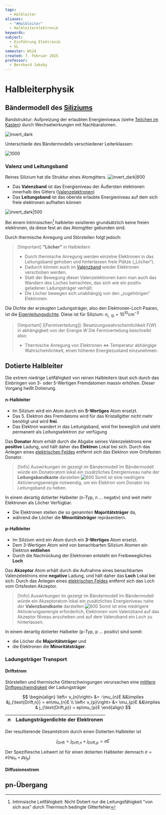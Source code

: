 ```yaml
---
tags:
  - Halbleiter
aliases:
  - "#Halbleiter"
  - Halbleiterelektronik
keywords: 
subject:
  - Einführung Elektronik
  - VL
semester: WS24
created: 7. Februar 2025
professor:
  - Bernhard Jakoby
---
```

 
# Halbleiterphysik

## Bändermodell des [Siliziums](Silizium.md)

Bandstruktur: Aufpreizung der erlaubten Energieniveaus (siehe [Teilchen im Kasten](../../Elektrotechnik/Teilchen%20im%20Kasten.md)) durch Wechselwirkungen mit Nachbaratomen.

![invert_dark](assets/SiLeitungsValenzband.png)

Unterschiede des Bändermodells verschiedener Leiterklassen:

![1000](../../Hardwareentwicklung/assets/Baendermodell.png)




### Valenz und Leitungsband

Reines Silizium hat die Struktur eines Atomgitters.
![invert_dark|600](assets/Pasted%20image%2020250207135059.png)
- Das **Valenzband** ist das Energieniveau der Äußersten elektronen innerhalb des Gitters ([Valenzelektronen](../../Chemie/Valenzelektronen.md))
- Das **Leitungsband** ist das oberste erlaubte Energieniveau auf dem sich freie elektronen aufhalten können  



![invert_dark|500](assets/HalbleiterValenzLeitungsband.png)

Bei einem Intrinsischen[^1] halbleiter existieren grundsätzlich keine freien elektronen, da diese fest an das Atomgitter gebunden sind.

Durch thermische Anregung und Störstellen folgt jedoch: 

> [!important] **"Löcher"** in Halbleitern
> - Durch thermische Anregung werden einzelne Elektronen in das Leitungsband gehoben und hinterlassen freie Plätze („Löcher“).
> - Dadurch können auch im [Valenzband](../../Chemie/Valenzelektronen.md) wieder Elektronen verschoben werden.
> - Statt der Bewegung dieser Valenzelektronen kann man auch das Wandern des Loches betrachten, das sich wie ein positiv geladener Ladungsträger verhält.
> - Die Löcher bewegen sich unabhängig von den „zugehörigen“ Elektronen.


Die Dichte der erzeugten Ladungsträger, also den Elektronen-Loch Paaren, ist die [Eigenleitungsdichte](Fermiverteilung.md). Diese ist für Silizium: $n_{i,\text{ Si}} = 10^{10} \mathrm{cm}^{-3}$

> [!important] [[Fermiverteilung]]: Besetzungswahrscheinlichkeit $F(W)$ in abhängigkeit von der Energie $W$
> Die Fermiverteilung beschreibt also:
> - Thermische Anregung von Elektronen $\iff$ Temperatur abhängige Wahrscheinlichkeit, einen höheren Energiezustand einzunehmen. 

## Dotierte Halbleiter

Die extrem niedrige Leitfähigkeit von reinen Halbleitern lässt sich durch das Einbringen von 3- oder 5-Wertigen Fremdatomen massiv erhöhen. Dieser Vorgang heißt Dotierung.

#### n-Halbleiter

- Im Silizium wird ein Atom durch ein **5-Wertiges** Atom ersetzt.
- Das 5. Elektron des Fremdatoms wird für das Kristallgitter nicht mehr benötigt und wird **frei**.
- Das Elektron wandert in das Leitungsband, wird frei beweglich und steht permanent als Leitungselektron zur verfügung

Das **Donator** Atom erhält durch die Abgabe seines Valenzelektrons eine **positive** Ladung, und hält daher das **Elektron** Lokal bei sich.
Durch das Anlegen eines [elektrischen Feldes](../../Elektrotechnik/Elektrisches%20Feld.md) entfernt sich das Elektron vom Ortsfesten Donator.

> [!info] Auswirkungen im gezeigt im Bändermodell
> Im Bändermodell würde ein Donatoratom lokal ein zusätzliches Energieniveau nahe der **Leitungsbandkante** darstellen 
> ![600](../../assets/Excalidraw/Halbleiterphysik%202025-02-07%2014.24.34.excalidraw) 
> Somit ist eine niedrigere Aktivierungsenergie notwendig, um ein Elektron vom Donator ins Leitungsband zu heben.

In einem derartig dotierter Halbeiter (n-Typ, n ... negativ) sind weit mehr Elektronen als Löcher Verfügbar.
- Die Elektronen stellen die so genannten **Majoritätsträger** da,
- während die Löcher die **Minoritätsträger** repräsentiern.

#### p-Halbleiter

- Im Silizium wird ein Atom durch ein **3-Wertiges** Atom ersetzt.
- Dem 3-Wertigen Atom wird von benachbarten Silizium Atomen ein Elektron **entliehen**
- Durch die Nachrückung der Elektronen entsteht ein Freibewegliches **Loch**

Das **Akzeptor** Atom erhält durch die Aufnahme eines benachbarten Valenzelektrons eine **negative** Ladung, und hält daher das **Loch** Lokal bei sich.
Durch das Anlegen eines [elektrischen Feldes](../../Elektrotechnik/Elektrisches%20Feld.md) entfernt sich das Loch vom Ortsfesten Akzeptor.

> [!info] Auswirkungen im gezeigt im Bändermodell
> Im Bändermodell würde ein Akzeptoratom lokal ein zusätzliches Energieniveau nahe der **Valenzbandkante** darstellen 
> ![600](../assets/Excalidraw/Halbleiterphysik%202025-02-07%2014.47.50.excalidraw)
> Somit ist eine niedrigere Aktivierungsenergie erforderlich, Elektronen vom Valenzband auf das Akzeptor Niveau anzuheben und auf dem Valenzband ein Loch zu hinterlassen.

In einem derartig dotierter Halbeiter (p-Typ, p ... positiv) sind somit:
- die Löcher die **Majoritätsträger** und
- die Elektronen die **Minoritätsträger**.

### Ladungsträger Transport

#### Driftstrom

Störstellen und thermische Gitterschwingungen verursachen eine [mittlere Driftgeschwindigkeit](../Elektrotechnik/Drude-Modell.md) der Ladungsträger

$$
\begin{align}
\left< v_{n}\right> &= -\mu_{n}E &&\implies &j_{\text{Drift,n}} = en\mu_{n}E \\
\left< v_{p}\right> &= \mu_{p}E &&\implies & j_{\text{Drift,p}} = ep\mu_{p}E
\end{align}
$$

| $n$ | Ladungsträgerdichte der Elektronen |
| --- | ---------------------------------- |


Der resultierende Gesamtstrom durch einen Dotierten Halbleiter ist

$$j_{\text{Drift}} = j_{\text{Drift,n}} + j_{\text{Drift,p}} = \sigma E$$

Der Spezifiesche Leitwert ist für einen dotierten Halbleiter demnach $\sigma = e(n\mu_{n}+p\mu_{p})$

#### Diffusionsstrom

## pn-Übergang



[^1]: Intrinsische Leitfähigkeit: Nicht Dotiert nur die Leitungsfähigkeit "von sich aus" durch Thermisch bedingte Gitterfehler
